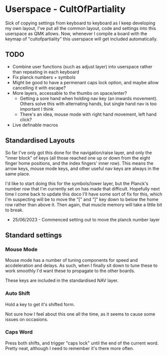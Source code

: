 # Userspace - CultOfPartiality
Sick of copying settings from keyboard to keyboard as I keep developing my own layout, I've put all the common layout, code and settings into this userspace as QMK allows. Now, whenever I compile a board with the keymap of "cultofpartiality" this userspace will get included automatically.

## TODO
- Combine user functions (such as adjust layer) into userspace rather than repeating in each keyboard
- Fix planck numbers + symbols
- Might be good to have a permenant caps lock option, and maybe allow cancelling it with escape?
- More layers, accessable to the thumbs on space/enter?
    - Getting a sore hand when holding nav key (an inwards movement). Others solve this with alternating hands, but single hand nav is too important I think
    - There's an idea, mouse mode with right hand movement, left hand click?
- Live definable macros

## Standardised Layouts
So far I've only got this done for the navigation/raise layer, and only the "inner block" of keys (all those reached one up or down from the eight finger home positions, and the index fingers' inner row). This means the arrow keys, mouse mode keys, and other useful nav keys are always in the same place.

I'd like to start doing this for the symbols/lower layer, but the Planck's number row that I'm currently set on has made that difficult. Hopefully next time I come back to update this doco I'll have some sort of fix for this, which I'm suspecting will be to move the "[" and "]" key down to below the home row rather than above it. Then again, that muscle memory will take a little bit to break.

- 25/06/2023 - Commenced setting out to move the planck number layer


## Standard settings
### Mouse Mode
Mouse mode has a number of tuning components for speed and accdeleration and delays. As such, when I finally sit down to tune these to work smoothly I'd want these to propagate to the other boards.

These keys are included in the standardised NAV layer.

### Auto Shift
Hold a key to get it's shifted form.

Not sure how I feel about this one all the time, as it seems to cause some issues on occasions.

### Caps Word
Press both shifts, and trigger "caps lock" until the end of the current word. Pretty neat, although I need to remember it's there more often.
